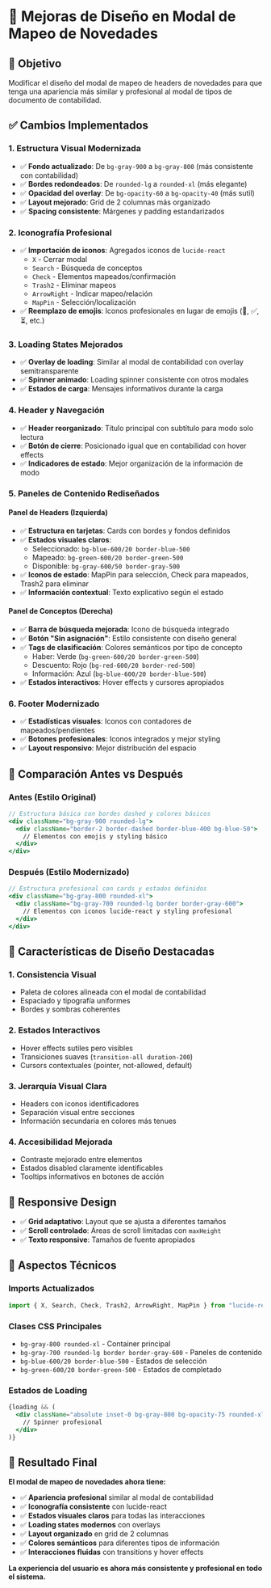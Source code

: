 # 🎨 Mejoras de Diseño en Modal de Mapeo de Novedades

## 🎯 Objetivo
Modificar el diseño del modal de mapeo de headers de novedades para que tenga una apariencia más similar y profesional al modal de tipos de documento de contabilidad.

## ✅ Cambios Implementados

### 1. **Estructura Visual Modernizada**
- ✅ **Fondo actualizado**: De `bg-gray-900` a `bg-gray-800` (más consistente con contabilidad)
- ✅ **Bordes redondeados**: De `rounded-lg` a `rounded-xl` (más elegante)
- ✅ **Opacidad del overlay**: De `bg-opacity-60` a `bg-opacity-40` (más sutil)
- ✅ **Layout mejorado**: Grid de 2 columnas más organizado
- ✅ **Spacing consistente**: Márgenes y padding estandarizados

### 2. **Iconografía Profesional**
- ✅ **Importación de iconos**: Agregados iconos de `lucide-react`
  - `X` - Cerrar modal
  - `Search` - Búsqueda de conceptos
  - `Check` - Elementos mapeados/confirmación
  - `Trash2` - Eliminar mapeos
  - `ArrowRight` - Indicar mapeo/relación
  - `MapPin` - Selección/localización
- ✅ **Reemplazo de emojis**: Iconos profesionales en lugar de emojis (📍, ✅, ⏳, etc.)

### 3. **Loading States Mejorados**
- ✅ **Overlay de loading**: Similar al modal de contabilidad con overlay semitransparente
- ✅ **Spinner animado**: Loading spinner consistente con otros modales
- ✅ **Estados de carga**: Mensajes informativos durante la carga

### 4. **Header y Navegación**
- ✅ **Header reorganizado**: Título principal con subtítulo para modo solo lectura
- ✅ **Botón de cierre**: Posicionado igual que en contabilidad con hover effects
- ✅ **Indicadores de estado**: Mejor organización de la información de modo

### 5. **Paneles de Contenido Rediseñados**

#### **Panel de Headers (Izquierda)**
- ✅ **Estructura en tarjetas**: Cards con bordes y fondos definidos
- ✅ **Estados visuales claros**:
  - Seleccionado: `bg-blue-600/20 border-blue-500`
  - Mapeado: `bg-green-600/20 border-green-500`
  - Disponible: `bg-gray-600/50 border-gray-500`
- ✅ **Iconos de estado**: MapPin para selección, Check para mapeados, Trash2 para eliminar
- ✅ **Información contextual**: Texto explicativo según el estado

#### **Panel de Conceptos (Derecha)**
- ✅ **Barra de búsqueda mejorada**: Icono de búsqueda integrado
- ✅ **Botón "Sin asignación"**: Estilo consistente con diseño general
- ✅ **Tags de clasificación**: Colores semánticos por tipo de concepto
  - Haber: Verde (`bg-green-600/20 border-green-500`)
  - Descuento: Rojo (`bg-red-600/20 border-red-500`)
  - Información: Azul (`bg-blue-600/20 border-blue-500`)
- ✅ **Estados interactivos**: Hover effects y cursores apropiados

### 6. **Footer Modernizado**
- ✅ **Estadísticas visuales**: Iconos con contadores de mapeados/pendientes
- ✅ **Botones profesionales**: Iconos integrados y mejor styling
- ✅ **Layout responsivo**: Mejor distribución del espacio

## 🔄 Comparación Antes vs Después

### **Antes** (Estilo Original)
```jsx
// Estructura básica con bordes dashed y colores básicos
<div className="bg-gray-900 rounded-lg">
  <div className="border-2 border-dashed border-blue-400 bg-blue-50">
    // Elementos con emojis y styling básico
  </div>
</div>
```

### **Después** (Estilo Modernizado)
```jsx
// Estructura profesional con cards y estados definidos
<div className="bg-gray-800 rounded-xl">
  <div className="bg-gray-700 rounded-lg border border-gray-600">
    // Elementos con iconos lucide-react y styling profesional
  </div>
</div>
```

## 🎨 Características de Diseño Destacadas

### **1. Consistencia Visual**
- Paleta de colores alineada con el modal de contabilidad
- Espaciado y tipografía uniformes
- Bordes y sombras coherentes

### **2. Estados Interactivos**
- Hover effects sutiles pero visibles
- Transiciones suaves (`transition-all duration-200`)
- Cursors contextuales (pointer, not-allowed, default)

### **3. Jerarquía Visual Clara**
- Headers con iconos identificadores
- Separación visual entre secciones
- Información secundaria en colores más tenues

### **4. Accesibilidad Mejorada**
- Contraste mejorado entre elementos
- Estados disabled claramente identificables
- Tooltips informativos en botones de acción

## 📱 Responsive Design
- ✅ **Grid adaptativo**: Layout que se ajusta a diferentes tamaños
- ✅ **Scroll controlado**: Áreas de scroll limitadas con `maxHeight`
- ✅ **Texto responsive**: Tamaños de fuente apropiados

## 🔧 Aspectos Técnicos

### **Imports Actualizados**
```jsx
import { X, Search, Check, Trash2, ArrowRight, MapPin } from "lucide-react";
```

### **Clases CSS Principales**
- `bg-gray-800 rounded-xl` - Container principal
- `bg-gray-700 rounded-lg border border-gray-600` - Paneles de contenido
- `bg-blue-600/20 border-blue-500` - Estados de selección
- `bg-green-600/20 border-green-500` - Estados de completado

### **Estados de Loading**
```jsx
{loading && (
  <div className="absolute inset-0 bg-gray-800 bg-opacity-75 rounded-xl flex items-center justify-center z-10">
    // Spinner profesional
  </div>
)}
```

## 🎯 Resultado Final

**El modal de mapeo de novedades ahora tiene:**
- ✅ **Apariencia profesional** similar al modal de contabilidad
- ✅ **Iconografía consistente** con lucide-react
- ✅ **Estados visuales claros** para todas las interacciones
- ✅ **Loading states modernos** con overlays
- ✅ **Layout organizado** en grid de 2 columnas
- ✅ **Colores semánticos** para diferentes tipos de información
- ✅ **Interacciones fluidas** con transitions y hover effects

**La experiencia del usuario es ahora más consistente y profesional en todo el sistema.**
